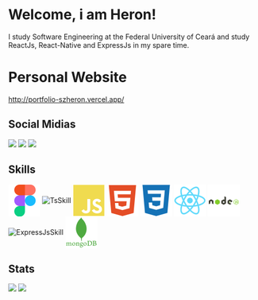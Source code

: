 # Welcome, i am Heron!
I study Software Engineering at the Federal University of Ceará and study ReactJs, React-Native and ExpressJs in my spare time.

# Personal Website
http://portfolio-szheron.vercel.app/

## Social Midias
<a href="https://www.linkedin.com/in/heronrodrigues/">
<img src="https://img.shields.io/badge/LinkedIn-0077B5?style=for-the-badge&logo=linkedin&logoColor=white" target="_blank"></a>
<a href="https://www.instagram.com/szheron/">
<img src="https://img.shields.io/badge/Instagram-E4405F?style=for-the-badge&logo=instagram&logoColor=white" target="_blank"></a>
<a href="mailto: contatoheron.dev@gmail.com">
<img src="https://img.shields.io/badge/Gmail-D14836?style=for-the-badge&logo=gmail&logoColor=white" target="_blank"></a>

## Skills
<div>
  <img align="center" alt="FigmanSkill" height="64" width="64" src="https://raw.githubusercontent.com/devicons/devicon/master/icons/figma/figma-original.svg"/>
  <img align="center" alt="TsSkill" height="64" width="64" src="https://cdn.jsdelivr.net/gh/devicons/devicon/icons/typescript/typescript-plain.svg"/>
  <img align="center" alt="JsSkill" height="64" width="64" src="https://raw.githubusercontent.com/devicons/devicon/master/icons/javascript/javascript-plain.svg"/>
  <img align="center" alt="HTMLSkill" height="64" width="64" src="https://raw.githubusercontent.com/devicons/devicon/master/icons/html5/html5-plain.svg"/>
  <img align="center" alt="CSSSkill" height="64" width="64" src="https://raw.githubusercontent.com/devicons/devicon/master/icons/css3/css3-plain.svg"/>
  <img align="center" alt="ReactSkill" height="64" width="64" src="https://raw.githubusercontent.com/devicons/devicon/master/icons/react/react-original.svg"/>
  <img align="center" alt="NodeJsSkill" height="64" width="64" src="https://raw.githubusercontent.com/devicons/devicon/master/icons/nodejs/nodejs-original-wordmark.svg"/>
  <img align="center" alt="ExpressJsSkill" height="64" width="64"src="https://images.tute.io/tute/topic/express-js.png"/>
  <img align="center" alt="MongoDBSkill" height="64" width="64" src="https://raw.githubusercontent.com/devicons/devicon/master/icons/mongodb/mongodb-plain-wordmark.svg"/>

</div>

## Stats
<div>
  <img height="180em" src="https://github-readme-stats.vercel.app/api?username=szHeron&show_icons=true&theme=radical&include_all_commits=true&count_private=true"/>
  <img height="180em" src="https://github-readme-stats.vercel.app/api/top-langs/?username=szHeron&layout=compact&langs_count=16&theme=radical"/>
</div>
